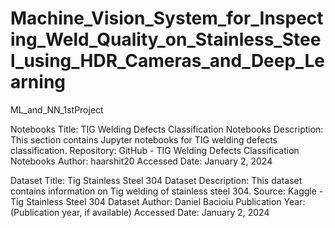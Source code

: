 # Machine_Vision_System_for_Inspecting_Weld_Quality_on_Stainless_Steel_using_HDR_Cameras_and_Deep_Learning
 ML_and_NN_1stProject

Notebooks
Title: TIG Welding Defects Classification Notebooks
Description: This section contains Jupyter notebooks for TIG welding defects classification.
Repository: GitHub - TIG Welding Defects Classification Notebooks
Author: haarshit20
Accessed Date: January 2, 2024

Dataset
Title: Tig Stainless Steel 304 Dataset
Description: This dataset contains information on Tig welding of stainless steel 304.
Source: Kaggle - Tig Stainless Steel 304 Dataset
Author: Daniel Bacioiu
Publication Year: (Publication year, if available)
Accessed Date: January 2, 2024
